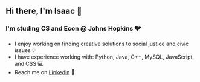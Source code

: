 ## Hi there, I'm Isaac 👋
### I'm studing CS and Econ @ Johns Hopkins 🐦
- I enjoy working on finding creative solutions to social justice and civic issues 💡
- I have experience working with: Python, Java, C++, MySQL, JavaScript, and CSS 💻
- Reach me on [Linkedin](https://www.linkedin.com/in/isaac-frumkin-57b04817b/) 👔

<!-- 
**isaacfrumdc/isaacfrumdc** is a ✨ _special_ ✨ repository because its `README.md` (this file) appears on your GitHub profile.

Here are some ideas to get you started:

- 🔭 I’m currently working on ...
- 🌱 I’m currently learning ...
- 👯 I’m looking to collaborate on ...
- 🤔 I’m looking for help with ...
- 💬 Ask me about ...
- 📫 How to reach me: ...
- 😄 Pronouns: ...
- ⚡ Fun fact: ...
-->
